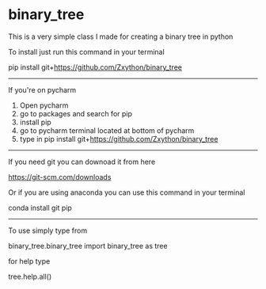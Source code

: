 # binary_tree
This is a very simple class I made for creating a binary tree in python

To install just run this command in your terminal

  pip install git+https://github.com/Zxython/binary_tree
  
--------------------------------------------------------------

If you're on pycharm
1) Open pycharm
2) go to packages and search for pip
3) install pip
4) go to pycharm terminal located at bottom of pycharm
5) type in pip install git+https://github.com/Zxython/binary_tree

----------------------------------------------------------------------

If you need git you can downoad it from here

  https://git-scm.com/downloads

Or if you are using anaconda you can use this command in your terminal

  conda install git pip

-----------------------------------------------------------------------

To use simply type from 

binary_tree.binary_tree import binary_tree as tree

for help type

tree.help.all()
